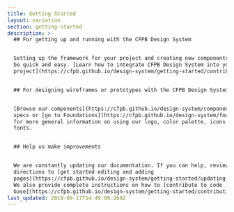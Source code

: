 ```yaml
---
title: Getting Started
layout: variation
section: getting-started
description: >-
  ## For getting up and running with the CFPB Design System


  Setting up the framework for your project and creating new components should
  be quick and easy. [Learn how to integrate CFPB Design System into your
  project](https://cfpb.github.io/design-system/getting-started/contributing-to-the-code-base)


  ## For designing wireframes or prototypes with the CFPB Design System


  [Browse our components](https://cfpb.github.io/design-system/components/) for
  specs or [go to Foundations](https://cfpb.github.io/design-system/foundation/)
  for more general information on using our logo, color palette, icons and
  fonts.


  ## Help us make improvements


  We are constantly updating our documentation. If you can help, review our
  directions to [get started editing and adding
  pages](https://cfpb.github.io/design-system/getting-started/updating-this-documentation).
  We also provide complete instructions on how to [contribute to code
  base](https://cfpb.github.io/design-system/getting-started/contributing-to-the-code-base).
last_updated: 2019-09-17T14:49:09.269Z
---
```


